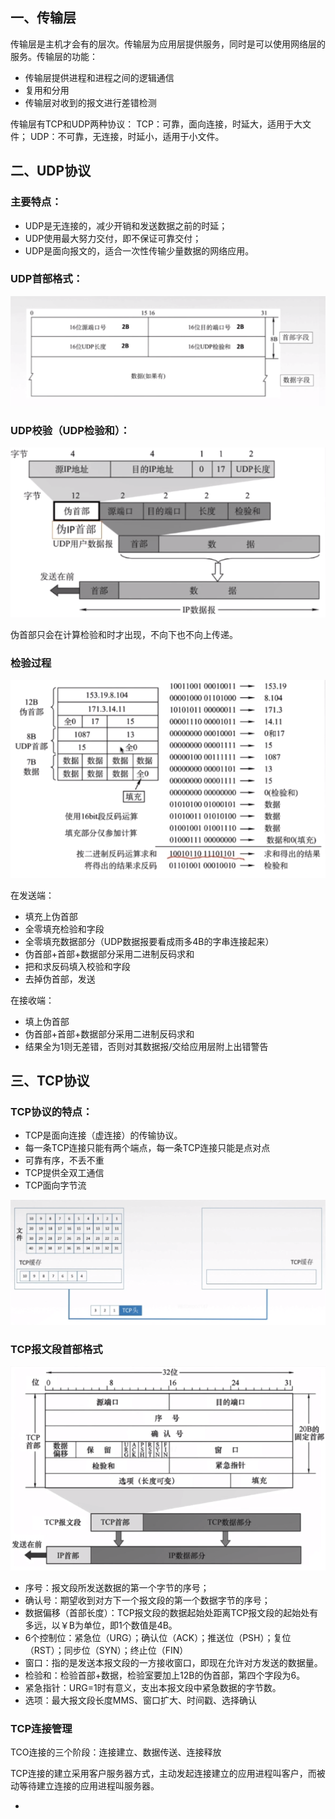 ## 一、传输层

传输层是主机才会有的层次。传输层为应用层提供服务，同时是可以使用网络层的服务。传输层的功能：

- 传输层提供进程和进程之间的逻辑通信
- 复用和分用
- 传输层对收到的报文进行差错检测

传输层有TCP和UDP两种协议：
TCP：可靠，面向连接，时延大，适用于大文件；
UDP：不可靠，无连接，时延小，适用于小文件。

## 二、UDP协议

### 主要特点：
- UDP是无连接的，减少开销和发送数据之前的时延；
- UDP使用最大努力交付，即不保证可靠交付；
- UDP是面向报文的，适合一次性传输少量数据的网络应用。

### UDP首部格式：

![title](https://raw.githubusercontent.com/XQLong/Image-Hosting/master/gitnote/2019/08/17/1566005566102-1566005566471.png)

### UDP校验（UDP检验和）：

![title](https://raw.githubusercontent.com/XQLong/Image-Hosting/master/gitnote/2019/08/17/1566005700577-1566005700581.png)

伪首部只会在计算检验和时才出现，不向下也不向上传递。

### 检验过程

![title](https://raw.githubusercontent.com/XQLong/Image-Hosting/master/gitnote/2019/08/17/1566006081759-1566006081763.png)

在发送端：
- 填充上伪首部
- 全零填充检验和字段
- 全零填充数据部分（UDP数据报要看成雨多4B的字串连接起来）
- 伪首部+首部+数据部分采用二进制反码求和
- 把和求反码填入校验和字段
- 去掉伪首部，发送

在接收端：
- 填上伪首部
- 伪首部+首部+数据部分采用二进制反码求和
- 结果全为1则无差错，否则对其数据报/交给应用层附上出错警告

## 三、TCP协议

### TCP协议的特点：
- TCP是面向连接（虚连接）的传输协议。
- 每一条TCP连接只能有两个端点，每一条TCP连接只能是点对点
- 可靠有序，不丢不重
- TCP提供全双工通信
- TCP面向字节流

![title](https://raw.githubusercontent.com/XQLong/Image-Hosting/master/gitnote/2019/08/17/1566006703252-1566006703258.png)

### TCP报文段首部格式

![title](https://raw.githubusercontent.com/XQLong/Image-Hosting/master/gitnote/2019/08/17/1566006780803-1566006780806.png)

- 序号：报文段所发送数据的第一个字节的序号；
- 确认号：期望收到对方下一个报文段的第一个数据字节的序号；
- 数据偏移（首部长度）：TCP报文段的数据起始处距离TCP报文段的起始处有多远，以￥B为单位，即1个数值是4B。
- 6个控制位：紧急位（URG）；确认位（ACK）；推送位（PSH）；复位（RST）；同步位（SYN）；终止位（FIN）
- 窗口：指的是发送本报文段的一方接收窗口，即现在允许对方发送的数据量。
- 检验和：检验首部+数据，检验室要加上12B的伪首部，第四个字段为6。
- 紧急指针：URG=1时有意义，支出本报文段中紧急数据的字节数。
- 选项：最大报文段长度MMS、窗口扩大、时间戳、选择确认

### TCP连接管理

TCO连接的三个阶段：连接建立、数据传送、连接释放

TCP连接的建立采用客户服务器方式，主动发起连接建立的应用进程叫客户，而被动等待建立连接的应用进程叫服务器。

- 













